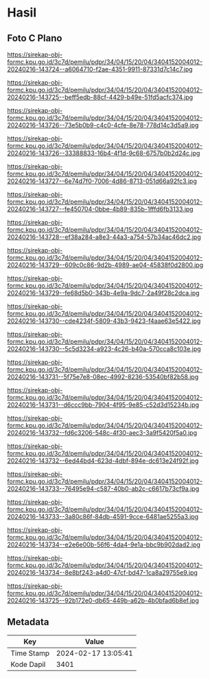# Hasil

## Foto C Plano

https://sirekap-obj-formc.kpu.go.id/3c7d/pemilu/pdpr/34/04/15/20/04/3404152004012-20240216-143724--a6064710-f2ae-4351-9911-87331d7c14c7.jpg

https://sirekap-obj-formc.kpu.go.id/3c7d/pemilu/pdpr/34/04/15/20/04/3404152004012-20240216-143725--beff5edb-88cf-4429-b49e-51fd5acfc374.jpg

https://sirekap-obj-formc.kpu.go.id/3c7d/pemilu/pdpr/34/04/15/20/04/3404152004012-20240216-143726--73e5b0b9-c4c0-4cfe-8e78-778d14c3d5a9.jpg

https://sirekap-obj-formc.kpu.go.id/3c7d/pemilu/pdpr/34/04/15/20/04/3404152004012-20240216-143726--33388833-16b4-4f1d-9c68-6757b0b2d24c.jpg

https://sirekap-obj-formc.kpu.go.id/3c7d/pemilu/pdpr/34/04/15/20/04/3404152004012-20240216-143727--6e74d7f0-7006-4d86-8713-051d66a92fc3.jpg

https://sirekap-obj-formc.kpu.go.id/3c7d/pemilu/pdpr/34/04/15/20/04/3404152004012-20240216-143727--fe450704-0bbe-4b89-835b-1fffd6fb3133.jpg

https://sirekap-obj-formc.kpu.go.id/3c7d/pemilu/pdpr/34/04/15/20/04/3404152004012-20240216-143728--ef38a284-a8e3-44a3-a754-57b34ac46dc2.jpg

https://sirekap-obj-formc.kpu.go.id/3c7d/pemilu/pdpr/34/04/15/20/04/3404152004012-20240216-143729--609c0c86-9d2b-4989-ae04-45838f0d2800.jpg

https://sirekap-obj-formc.kpu.go.id/3c7d/pemilu/pdpr/34/04/15/20/04/3404152004012-20240216-143729--fe68d5b0-343b-4e9a-9dc7-2a49f28c2dca.jpg

https://sirekap-obj-formc.kpu.go.id/3c7d/pemilu/pdpr/34/04/15/20/04/3404152004012-20240216-143730--cde4234f-5809-43b3-9423-f4aae63e5422.jpg

https://sirekap-obj-formc.kpu.go.id/3c7d/pemilu/pdpr/34/04/15/20/04/3404152004012-20240216-143730--5c5d3234-a923-4c26-b40a-570cca8c103e.jpg

https://sirekap-obj-formc.kpu.go.id/3c7d/pemilu/pdpr/34/04/15/20/04/3404152004012-20240216-143731--5f75e7e8-08ec-4992-8236-53540bf82b58.jpg

https://sirekap-obj-formc.kpu.go.id/3c7d/pemilu/pdpr/34/04/15/20/04/3404152004012-20240216-143731--d6ccc9bb-7904-4f95-9e85-c52d3d15234b.jpg

https://sirekap-obj-formc.kpu.go.id/3c7d/pemilu/pdpr/34/04/15/20/04/3404152004012-20240216-143732--fd6c3206-548c-4f30-aec3-3a9f5420f5a0.jpg

https://sirekap-obj-formc.kpu.go.id/3c7d/pemilu/pdpr/34/04/15/20/04/3404152004012-20240216-143732--6ed44bd4-623d-4dbf-894e-dc613e24f92f.jpg

https://sirekap-obj-formc.kpu.go.id/3c7d/pemilu/pdpr/34/04/15/20/04/3404152004012-20240216-143733--76495e94-c587-40b0-ab2c-c6617b73cf9a.jpg

https://sirekap-obj-formc.kpu.go.id/3c7d/pemilu/pdpr/34/04/15/20/04/3404152004012-20240216-143733--3a80c86f-84db-4591-9cce-6481ae5255a3.jpg

https://sirekap-obj-formc.kpu.go.id/3c7d/pemilu/pdpr/34/04/15/20/04/3404152004012-20240216-143734--e2e6e00b-56f6-4da4-9e1a-bbc9b902dad2.jpg

https://sirekap-obj-formc.kpu.go.id/3c7d/pemilu/pdpr/34/04/15/20/04/3404152004012-20240216-143734--8e8bf243-a4d0-47cf-bd47-1ca8a29755e9.jpg

https://sirekap-obj-formc.kpu.go.id/3c7d/pemilu/pdpr/34/04/15/20/04/3404152004012-20240216-143725--92b172e0-db65-449b-a62b-4b0bfad6b8ef.jpg


## Metadata

| Key        | Value               |
| ---------- | ------------------- |
| Time Stamp | 2024-02-17 13:05:41 |
| Kode Dapil | 3401                |



